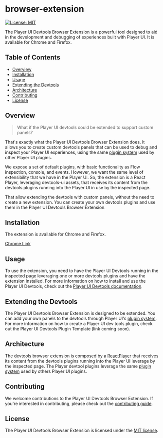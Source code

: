 # browser-extension

[![License: MIT](https://img.shields.io/badge/License-MIT-blue.svg)](./LICENSE)

The Player UI Devtools Browser Extension is a powerful tool designed to aid in the development and debugging of experiences built with Player UI. It is available for Chrome and Firefox.

## Table of Contents

- [Overview](#overview)
- [Installation](#installation)
- [Usage](#usage)
- [Extending the Devtools](#extending-the-devtools)
- [Architecture](#architecture)
- [Contributing](#contributing)
- [License](#license)

## Overview

> What if the Player UI devtools could be extended to support custom panels?

That's exactly what the Player UI Devtools Browser Extension does. It allows you to create custom devtools panels that can be used to debug and inspect your Player UI experiences, using the same [plugin system](https://player-ui.github.io/latest/plugins) used by other Player UI plugins.

We expose a set of default plugins, with basic functionality as Flow inspection, console, and events. However, we want the same level of extensibility that we have in the Player UI. So, the extension is a React Player, leveraging devtools-ui assets, that receives its content from the devtools plugins running into the Player UI in use by the inspected page.

That allow extending the devtools with custom panels, without the need to create a new extension. You can create your own devtools plugins and use them in the Player UI Devtools Browser Extension.

## Installation

The extension is available for Chrome and Firefox. 

[Chrome Link](https://chromewebstore.google.com/detail/player-ui-devtools/oookcmbndmalnmacldppblmblakggabo)
## Usage

To use the extension, you need to have the Player UI Devtools running in the inspected page leveraging one or more devtools plugins and have the extension installed. For more information on how to install and use the Player UI Devtools, check out the [Player UI Devtools documentation](https://player-ui.github.io/latest/devtools).

## Extending the Devtools

The Player UI Devtools Browser Extension is designed to be extended. You can add your own panels to the devtools through Player UI's [plugin system](https://player-ui.github.io/latest/plugins). For more information on how to create a Player UI dev tools plugin, check out the Player UI Devtools Plugin Template (link coming soon).

## Architecture

The devtools browser extension is composed by a [ReactPlayer](https://player-ui.github.io/latest/getting-started#react) that receives its content from the devtools plugins running into the Player UI leverage by the inspected page. The Player devtool plugins leverage the same [plugin system](https://player-ui.github.io/latest/plugins) used by others Player UI plugins.

## Contributing

We welcome contributions to the Player UI Devtools Browser Extension. If you're interested in contributing, please check out the [contributing guide](TODO).

## License

The Player UI Devtools Browser Extension is licensed under the [MIT license](TODO).
